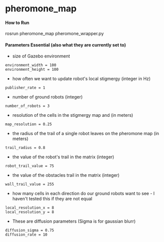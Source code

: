 # pheromone_map

#### How to Run
rosrun pheromone_map pheromone_wrapper.py





#### Parameters Essential (also what they are currently set to)

- size of Gazebo environment
```
environment_width = 100
environment_height = 100
```

- how often we want to update robot's local stigmergy (integer in Hz)
```
publisher_rate = 1
```
- number of ground robots (integer)
```
number_of_robots = 3
```
- resolution of the cells in the stigmergy map and  (in meters)
```
map_resolution = 0.25
```
- the radius of the trail of a single robot leaves on the pheromone map (in meters)
```
trail_radius = 0.8
```
- the value of the robot's trail in the matrix (integer)
```
robot_trail_value = 75
```
- the value of the obstacles trail in the matrix (integer)
```
wall_trail_value = 255
```
- how many cells in each direction do our ground robots want to see - I haven't tested this if they are not equal
```
local_resolution_x = 8
local_resolution_y = 8
```
- These are diffusion parameters (Sigma is for gaussian blurr)
```
diffusion_sigma = 0.75
diffusion_rate = 10
```


